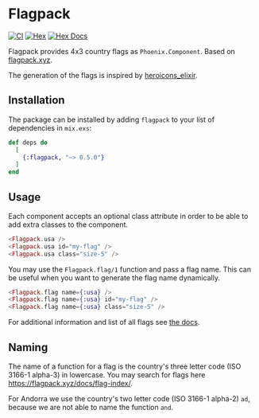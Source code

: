 # Flagpack

[![CI](https://github.com/Flo0807/flagpack_elixir/actions/workflows/ci.yml/badge.svg)](https://github.com/Flo0807/flagpack_elixir/actions/workflows/ci.yml)
[![Hex](https://img.shields.io/hexpm/v/flagpack.svg)](https://hex.pm/packages/flagpack)
[![Hex Docs](https://img.shields.io/badge/hex-docs-green)](https://hexdocs.pm/flagpack/Flagpack.html)

Flagpack provides 4x3 country flags as `Phoenix.Component`. Based on [flagpack.xyz](https://flagpack.xyz/).

The generation of the flags is inspired by [heroicons_elixir](https://github.com/mveytsman/heroicons_elixir).

## Installation

The package can be installed by adding `flagpack` to your list of dependencies in `mix.exs`:

```elixir
def deps do
  [
    {:flagpack, "~> 0.5.0"}
  ]
end
```

## Usage

Each component accepts an optional class attribute in order to be able to add extra classes to the component.

```eex
<Flagpack.usa />
<Flagpack.usa id="my-flag" />
<Flagpack.usa class="size-5" />
```

You may use the `Flagpack.flag/1` function and pass a flag name. This can be useful when you want to generate the flag name dynamically.

```eex
<Flagpack.flag name={:usa} />
<Flagpack.flag name={:usa} id="my-flag" />
<Flagpack.flag name={:usa} class="size-5" />
```

For additional information and list of all flags see [the docs](https://hexdocs.pm/flagpack/Flagpack.html).

## Naming

The name of a function for a flag is the country's three letter code (ISO 3166-1 alpha-3) in lowercase. You may search for flags here https://flagpack.xyz/docs/flag-index/.

For Andorra we use the country's two letter code (ISO 3166-1 alpha-2) `ad`, because we are not able to name the function `and`.
